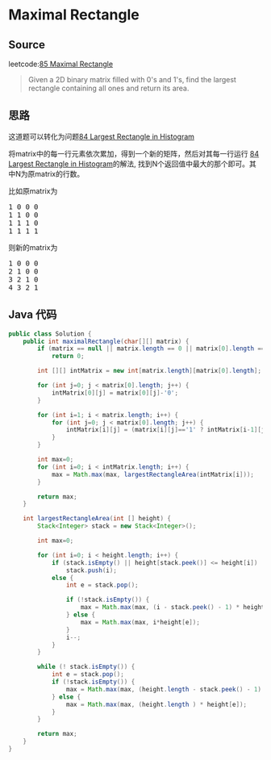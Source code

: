 # Maximal Rectangle 
## Source
leetcode:[85 Maximal Rectangle](https://leetcode.com/problems/maximal-rectangle/)
> Given a 2D binary matrix filled with 0's and 1's, find the largest rectangle
> containing all ones and return its area.

## 思路
这道题可以转化为问题[84 Largest Rectangle in Histogram](LargestRectangleInHistogram.md)

将matrix中的每一行元素依次累加，得到一个新的矩阵，然后对其每一行运行
[84 Largest Rectangle in Histogram](LargestRectangleInHistogram.md)的解法,
找到N个返回值中最大的那个即可。其中N为原matrix的行数。

比如原matrix为
<pre>
1 0 0 0 
1 1 0 0
1 1 1 0
1 1 1 1
</pre>
则新的matrix为
<pre>
1 0 0 0
2 1 0 0
3 2 1 0
4 3 2 1
</pre>
## Java 代码
``` Java 
public class Solution {
    public int maximalRectangle(char[][] matrix) {
        if (matrix == null || matrix.length == 0 || matrix[0].length == 0)
            return 0;

        int [][] intMatrix = new int[matrix.length][matrix[0].length];

        for (int j=0; j < matrix[0].length; j++) {
            intMatrix[0][j] = matrix[0][j]-'0';
        }

        for (int i=1; i < matrix.length; i++) {
            for (int j=0; j < matrix[0].length; j++) {
                intMatrix[i][j] = (matrix[i][j]=='1' ? intMatrix[i-1][j]+1 : 0);
            }
        }

        int max=0;
        for (int i=0; i < intMatrix.length; i++) {
            max = Math.max(max, largestRectangleArea(intMatrix[i]));
        }

        return max;
    }

    int largestRectangleArea(int [] height) {
        Stack<Integer> stack = new Stack<Integer>();

        int max=0;

        for (int i=0; i < height.length; i++) {
            if (stack.isEmpty() || height[stack.peek()] <= height[i])
                stack.push(i);
            else {
                int e = stack.pop();

                if (!stack.isEmpty()) {
                    max = Math.max(max, (i - stack.peek() - 1) * height[e]);
                } else {
                    max = Math.max(max, i*height[e]);
                }
                i--;
            }
        }

        while (! stack.isEmpty()) {
            int e = stack.pop();
            if (!stack.isEmpty()) {
                max = Math.max(max, (height.length - stack.peek() - 1) * height[e]);
            } else {
                max = Math.max(max, (height.length ) * height[e]);
            }
        }

        return max;
    }
}
```
